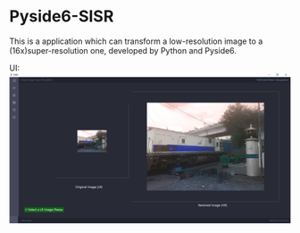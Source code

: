 # Pyside6-SISR
This is a application which can transform a low-resolution image to a (16x)super-resolution one, developed by Python and Pyside6.

UI:
<img src="5.png" style="zoom: 100%;" />
